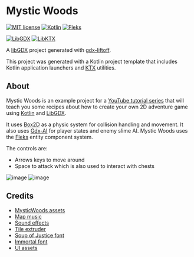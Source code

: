 # Mystic Woods

[![MIT license](https://img.shields.io/badge/License-MIT-blue.svg)](https://github.com/Quillraven/Fleks/blob/master/LICENSE)
[![Kotlin](https://img.shields.io/badge/Kotlin-1.7.10-red.svg)](http://kotlinlang.org/)
[![Fleks](https://img.shields.io/badge/Fleks-1.6--JVM-success.svg)](https://github.com/Quillraven/Fleks)

[![LibGDX](https://img.shields.io/badge/LibGDX-1.11-blue.svg)](https://github.com/libgdx/libgdx)
[![LibKTX](https://img.shields.io/badge/LibKTX-1.11.0--rc2-blue.svg)](https://libktx.github.io/)


A [libGDX](https://libgdx.com/) project generated with [gdx-liftoff](https://github.com/tommyettinger/gdx-liftoff).

This project was generated with a Kotlin project template that includes Kotlin application launchers and [KTX](https://libktx.github.io/) utilities.

## About

Mystic Woods is an example project for a [YouTube tutorial series](https://www.youtube.com/playlist?list=PLTKHCDn5RKK-_mX0s8BJNz7pQecR25689)
that will teach you some recipes about how to create your own 2D adventure game using
[Kotlin](http://kotlinlang.org/) and [LibGDX](https://github.com/libgdx/libgdx).

It uses [Box2D](https://box2d.org/) as a physic system for collision handling and movement. It
also uses [Gdx-AI](https://github.com/libgdx/gdx-ai) for player states and enemy slime AI.
Mystic Woods uses the [Fleks](https://github.com/Quillraven/Fleks) entity component system.

The controls are:
- Arrows keys to move around
- Space to attack which is also used to interact with chests

![image](https://user-images.githubusercontent.com/93260/172045125-dae01a2a-4224-4e1d-aa8e-d7527b20b7f1.png)
![image](https://user-images.githubusercontent.com/93260/172045227-1f3dcccc-41ac-46cb-8e37-3f061391bcc5.png)

## Credits

- [MysticWoods assets](https://game-endeavor.itch.io/mystic-woods)
- [Map music](https://opengameart.org/content/adventure-begins)
- [Sound effects](https://opengameart.org/content/rpg-sound-pack)
- [Tile extruder](https://github.com/sporadic-labs/tile-extruder)
- [Soup of Justice font](https://www.dafont.com/soup-of-justice.font)
- [Immortal font](https://www.1001freefonts.com/immortal.font)
- [UI assets](https://mounirtohami.itch.io/pixel-art-gui-elements)